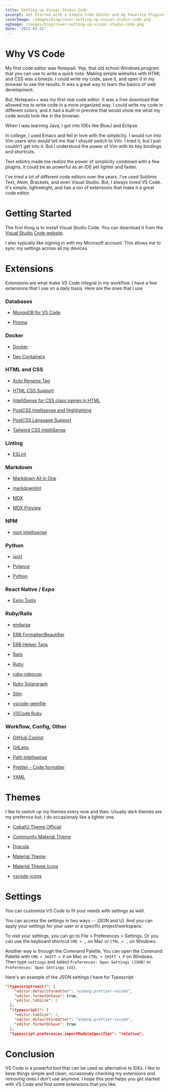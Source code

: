 ```yaml
---
title: Setting up Visual Studio Code
excerpt: Get Started with a Simple Code Editor and my Favorite Plugins
coverImage: /images/blog/cover-setting-up-visual-studio-code.png
ogImage: /images/blog/cover-setting-up-visual-studio-code.png
date: '2022-03-22'
---
```


# Why VS Code

My first code editor was Notepad. Yep, that old school Windows program that you can use to write a quick note. Making simple websites with HTML and CSS was a breeze. I could write my code, save it, and open it in my browser to see the results. It was a great way to learn the basics of web development.

But, Notepad++ was my first real code editor. It was a free download that allowed me to write code in a more organized way. I could write my code in different colors, and it had a built-in preview that would show me what my code would look like in the browser.

When I was learning Java, I got into IDEs like BlueJ and Eclipse.

In college, I used Emacs and fell in love with the simplicity. I would run into Vim users who would tell me that I should switch to Vim. I tried it, but I just couldn't get into it. But I understood the power of Vim with its key bindings and shortcuts.

Text ediotrs made me realize the power of simplicity combined with a few plugins, it could be as powerful as an IDE yet lighter and faster.

I've tried a lot of different code editors over the years. I've used Sublime Text, Atom, Brackets, and even Visual Studio. But, I always loved VS Code. It's simple, lightweight, and has a ton of extensions that make it a great code editor.

# Getting Started

The first thing is to install Visual Studio Code. You can download it from the [Visual Studio Code website](https://code.visualstudio.com/download).

I also typically like signing in with my Microsoft account. This allows me to sync my settings across all my devices.

# Extensions

Extensions are what make VS Code integral in my workflow. I have a few extensions that I use on a daily basis. Here are the ones that I use

### Databases

- [MongoDB for VS Code](https://marketplace.visualstudio.com/items?itemName=mongodb.mongodb-vscode)

- [Prisma](https://marketplace.visualstudio.com/items?itemName=Prisma.prisma)

### Docker

- [Docker](https://marketplace.visualstudio.com/items?itemName=ms-azuretools.vscode-docker)

- [Dev Containers](https://marketplace.visualstudio.com/items?itemName=ms-vscode-remote.remote-containers)

### HTML and CSS

- [Auto Rename Tag](https://marketplace.visualstudio.com/items?itemName=formulahendry.auto-rename-tag)

- [HTML CSS Support](https://marketplace.visualstudio.com/items?itemName=ecmel.vscode-html-css)

- [IntelliSense for CSS class names in HTML](https://marketplace.visualstudio.com/items?itemName=Zignd.html-css-class-completion)

- [PostCSS Intellisense and Highlighting](https://marketplace.visualstudio.com/items?itemName=vunguyentuan.vscode-postcss)

- [PostCSS Language Support](https://marketplace.visualstudio.com/items?itemName=csstools.postcss)

- [Tailwind CSS IntelliSense](https://marketplace.visualstudio.com/items?itemName=bradlc.vscode-tailwindcss)

### Linting

- [ESLint](https://marketplace.visualstudio.com/items?itemName=dbaeumer.vscode-eslint)

### Markdown

- [Markdown All in One](https://marketplace.visualstudio.com/items?itemName=yzhang.markdown-all-in-one)

- [markdownlint](https://marketplace.visualstudio.com/items?itemName=DavidAnson.vscode-markdownlint)

- [MDX](https://marketplace.visualstudio.com/items?itemName=unifiedjs.vscode-mdx)

- [MDX Preview](https://marketplace.visualstudio.com/items?itemName=xyc.vscode-mdx-preview)

### NPM

- [npm Intellisense](https://marketplace.visualstudio.com/items?itemName=christian-kohler.npm-intellisense)

### Python

- [isort](https://marketplace.visualstudio.com/items?itemName=ms-python.isort)

- [Pylance](https://marketplace.visualstudio.com/items?itemName=ms-python.vscode-pylance)

- [Python](https://marketplace.visualstudio.com/items?itemName=ms-python.python)

### React Native / Expo

- [Expo Tools](https://marketplace.visualstudio.com/items?itemName=byCedric.vscode-expo)

### Ruby/Rails

- [endwise](https://marketplace.visualstudio.com/items?itemName=kaiwood.endwise)

- [ERB Formatter/Beautifier](https://marketplace.visualstudio.com/items?itemName=aliariff.vscode-erb-beautify)

- [ERB Helper Tags](https://marketplace.visualstudio.com/items?itemName=rayhanw.erb-helpers)

- [Rails](https://marketplace.visualstudio.com/items?itemName=bung87.rails)

- [Ruby](https://marketplace.visualstudio.com/items?itemName=rebornix.Ruby)

- [ruby-robocop](https://marketplace.visualstudio.com/items?itemName=misogi.ruby-rubocop)

- [Ruby Solargraph](https://marketplace.visualstudio.com/items?itemName=castwide.solargraph)

- [Slim](https://marketplace.visualstudio.com/items?itemName=sianglim.slim)

- [vscode-gemfile](https://marketplace.visualstudio.com/items?itemName=bung87.vscode-gemfile)

- [VSCode Ruby](https://marketplace.visualstudio.com/items?itemName=wingrunr21.vscode-ruby)

### Workflow, Config, Other

- [GitHub Copilot](https://marketplace.visualstudio.com/items?itemName=GitHub.copilot)

- [GitLens](https://marketplace.visualstudio.com/items?itemName=eamodio.gitlens)

- [Path Intellisense](https://marketplace.visualstudio.com/items?itemName=christian-kohler.path-intellisense)

- [Prettier - Code formatter](https://marketplace.visualstudio.com/items?itemName=esbenp.prettier-vscode)

- [YAML](https://marketplace.visualstudio.com/items?itemName=redhat.vscode-yaml)

# Themes

I like to switch up my themes every now and then. Usually dark themes are my prefernce but, I do occasionaly like a lighter one.

- [Cobalt2 Theme Official](https://marketplace.visualstudio.com/items?itemName=wesbos.theme-cobalt2)

- [Community Material Theme](https://marketplace.visualstudio.com/items?itemName=Equinusocio.vsc-community-material-theme)

- [Dracula](https://marketplace.visualstudio.com/items?itemName=dracula-theme.theme-dracula)

- [Material Theme](https://marketplace.visualstudio.com/items?itemName=Equinusocio.vsc-material-theme)

- [Material Theme Icons](https://marketplace.visualstudio.com/items?itemName=Equinusocio.vsc-material-theme-icons)

- [vscode-icons](https://marketplace.visualstudio.com/items?itemName=vscode-icons-team.vscode-icons)

# Settings

You can customize VS Code to fit your needs with settings as well.

You can access the settings in two ways -- JSON and UI. And you can apply your settings for your user or a specific project/workspace.

To visit your settings, you can go to File > Preferences > Settings. Or you can use the keyboard shortcut `CMD + ,` on Mac or `CTRL + ,` on Windows.

Another way is through the Command Palette. You can open the Command Palette with `CMD + SHIFT + P` on Mac or `CTRL + SHIFT + P` on Windows. Then type `settings` and select `Preferences: Open Settings (JSON)` or `Preferences: Open Settings (UI)`.

Here's an example of the JSON settings I have for Typescript

```json
"[typescriptreact]": {
    "editor.defaultFormatter": "esbenp.prettier-vscode",
    "editor.formatOnSave": true,
    "editor.tabSize": 2
  },
  "[typescript]": {
    "editor.tabSize": 2,
    "editor.defaultFormatter": "esbenp.prettier-vscode",
    "editor.formatOnSave": true
  },
  "typescript.preferences.importModuleSpecifier": "relative",
```

# Conclusion

VS Code is a powerful tool that can be used as alternative to IDEs. I like to keep things simple and clean, occasionaly checking my extensions and removing ones I don't use anymore. I hope this post helps you get started with VS Code and find some extensions that you like.
